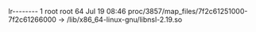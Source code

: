 lr-------- 1 root root 64 Jul 19 08:46 proc/3857/map_files/7f2c61251000-7f2c61266000 -> /lib/x86_64-linux-gnu/libnsl-2.19.so
